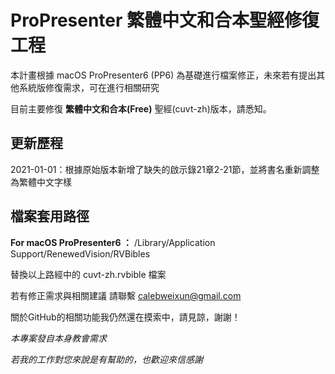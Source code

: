 # ProPresenter 繁體中文和合本聖經修復工程 
本計畫根據 macOS ProPresenter6 (PP6) 為基礎進行檔案修正，未來若有提出其他系統版修復需求，可在進行相關研究

目前主要修復 **繁體中文和合本(Free)** 聖經(cuvt-zh)版本，請悉知。

## 更新歷程
2021-01-01：根據原始版本新增了缺失的啟示錄21章2-21節，並將書名重新調整為繁體中文字樣

## 檔案套用路徑

**For macOS ProPresenter6 ：** /Library/Application Support/RenewedVision/RVBibles

替換以上路經中的 cuvt-zh.rvbible 檔案


若有修正需求與相關建議 請聯繫 calebweixun@gmail.com

關於GitHub的相關功能我仍然還在摸索中，請見諒，謝謝！

*本專案發自本身教會需求*

*若我的工作對您來說是有幫助的，也歡迎來信感謝*
